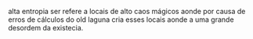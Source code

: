alta entropia
ser refere a locais de alto caos mágicos aonde por causa de erros de cálculos do old laguna cria esses locais aonde a uma grande desordem da existecia.


